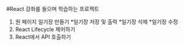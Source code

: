 #React 강좌를 들으며 학습하는 프로젝트

1. 원 페이지 일기장 만들기
  *일기장 저장 및 출력
  *일기장 삭제 
  *일기장 수정
2. React Lifecycle 제어하기
3. React에서 API 호출하기
